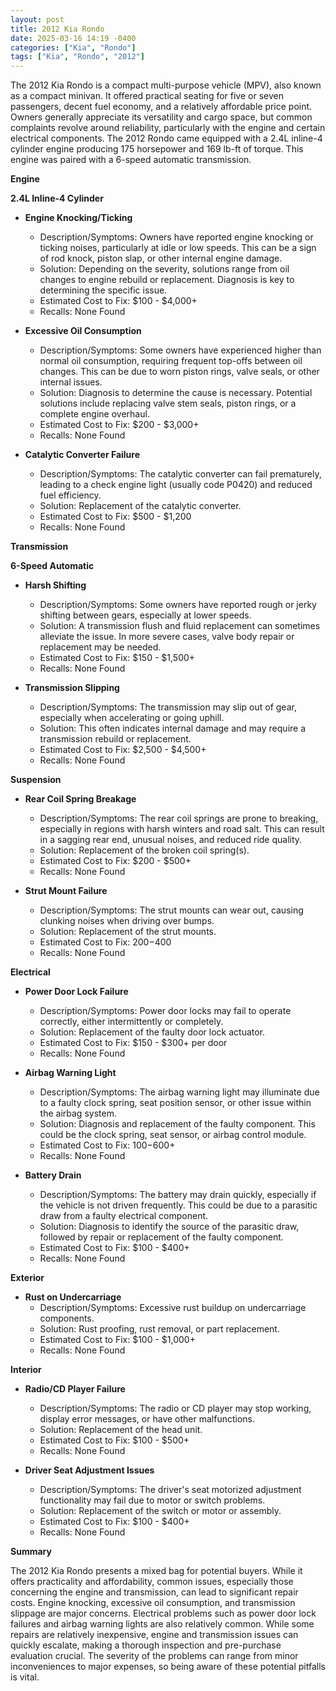 ```yaml
---
layout: post
title: 2012 Kia Rondo
date: 2025-03-16 14:19 -0400
categories: ["Kia", "Rondo"]
tags: ["Kia", "Rondo", "2012"]
---
```

The 2012 Kia Rondo is a compact multi-purpose vehicle (MPV), also known as a compact minivan. It offered practical seating for five or seven passengers, decent fuel economy, and a relatively affordable price point. Owners generally appreciate its versatility and cargo space, but common complaints revolve around reliability, particularly with the engine and certain electrical components. The 2012 Rondo came equipped with a 2.4L inline-4 cylinder engine producing 175 horsepower and 169 lb-ft of torque. This engine was paired with a 6-speed automatic transmission.

**Engine**

**2.4L Inline-4 Cylinder**

*   **Engine Knocking/Ticking**
    *   Description/Symptoms: Owners have reported engine knocking or ticking noises, particularly at idle or low speeds. This can be a sign of rod knock, piston slap, or other internal engine damage.
    *   Solution: Depending on the severity, solutions range from oil changes to engine rebuild or replacement. Diagnosis is key to determining the specific issue.
    *   Estimated Cost to Fix: $100 - $4,000+
    *   Recalls: None Found

*   **Excessive Oil Consumption**
    *   Description/Symptoms: Some owners have experienced higher than normal oil consumption, requiring frequent top-offs between oil changes. This can be due to worn piston rings, valve seals, or other internal issues.
    *   Solution: Diagnosis to determine the cause is necessary. Potential solutions include replacing valve stem seals, piston rings, or a complete engine overhaul.
    *   Estimated Cost to Fix: $200 - $3,000+
    *   Recalls: None Found

*   **Catalytic Converter Failure**
    *   Description/Symptoms: The catalytic converter can fail prematurely, leading to a check engine light (usually code P0420) and reduced fuel efficiency.
    *   Solution: Replacement of the catalytic converter.
    *   Estimated Cost to Fix: $500 - $1,200
    *   Recalls: None Found

**Transmission**

**6-Speed Automatic**

*   **Harsh Shifting**
    *   Description/Symptoms: Some owners have reported rough or jerky shifting between gears, especially at lower speeds.
    *   Solution: A transmission flush and fluid replacement can sometimes alleviate the issue. In more severe cases, valve body repair or replacement may be needed.
    *   Estimated Cost to Fix: $150 - $1,500+
    *   Recalls: None Found

*   **Transmission Slipping**
    *   Description/Symptoms: The transmission may slip out of gear, especially when accelerating or going uphill.
    *   Solution: This often indicates internal damage and may require a transmission rebuild or replacement.
    *   Estimated Cost to Fix: $2,500 - $4,500+
    *   Recalls: None Found

**Suspension**

*   **Rear Coil Spring Breakage**
    * Description/Symptoms: The rear coil springs are prone to breaking, especially in regions with harsh winters and road salt. This can result in a sagging rear end, unusual noises, and reduced ride quality.
    * Solution: Replacement of the broken coil spring(s).
    * Estimated Cost to Fix: $200 - $500+
    * Recalls: None Found

*   **Strut Mount Failure**
    *   Description/Symptoms: The strut mounts can wear out, causing clunking noises when driving over bumps.
    *   Solution: Replacement of the strut mounts.
    *   Estimated Cost to Fix: $200-$400
    *   Recalls: None Found

**Electrical**

*   **Power Door Lock Failure**
    *   Description/Symptoms: Power door locks may fail to operate correctly, either intermittently or completely.
    *   Solution: Replacement of the faulty door lock actuator.
    *   Estimated Cost to Fix: $150 - $300+ per door
    *   Recalls: None Found

*   **Airbag Warning Light**
    *   Description/Symptoms: The airbag warning light may illuminate due to a faulty clock spring, seat position sensor, or other issue within the airbag system.
    *   Solution: Diagnosis and replacement of the faulty component. This could be the clock spring, seat sensor, or airbag control module.
    *   Estimated Cost to Fix: $100-$600+
    *   Recalls: None Found

*   **Battery Drain**
    *   Description/Symptoms: The battery may drain quickly, especially if the vehicle is not driven frequently. This could be due to a parasitic draw from a faulty electrical component.
    *   Solution: Diagnosis to identify the source of the parasitic draw, followed by repair or replacement of the faulty component.
    *   Estimated Cost to Fix: $100 - $400+
    *   Recalls: None Found

**Exterior**

*   **Rust on Undercarriage**
    *   Description/Symptoms: Excessive rust buildup on undercarriage components.
    *   Solution: Rust proofing, rust removal, or part replacement.
    *   Estimated Cost to Fix: $100 - $1,000+
    *   Recalls: None Found

**Interior**

*   **Radio/CD Player Failure**
    *   Description/Symptoms: The radio or CD player may stop working, display error messages, or have other malfunctions.
    *   Solution: Replacement of the head unit.
    *   Estimated Cost to Fix: $100 - $500+
    *   Recalls: None Found

*   **Driver Seat Adjustment Issues**
    * Description/Symptoms: The driver's seat motorized adjustment functionality may fail due to motor or switch problems.
    * Solution: Replacement of the switch or motor or assembly.
    * Estimated Cost to Fix: $100 - $400+
    * Recalls: None Found

**Summary**

The 2012 Kia Rondo presents a mixed bag for potential buyers. While it offers practicality and affordability, common issues, especially those concerning the engine and transmission, can lead to significant repair costs. Engine knocking, excessive oil consumption, and transmission slippage are major concerns. Electrical problems such as power door lock failures and airbag warning lights are also relatively common. While some repairs are relatively inexpensive, engine and transmission issues can quickly escalate, making a thorough inspection and pre-purchase evaluation crucial. The severity of the problems can range from minor inconveniences to major expenses, so being aware of these potential pitfalls is vital.

